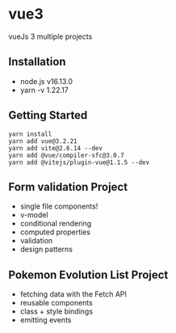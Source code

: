# vue3

vueJs 3 multiple projects

## Installation

- node.js v16.13.0
- yarn -v 1.22.17

## Getting Started

```
yarn install
yarn add vue@3.2.21
yarn add vite@2.6.14 --dev
yarn add @vue/compiler-sfc@3.0.7
yarn add @vitejs/plugin-vue@1.1.5 --dev
```

## Form validation Project

- single file components!
- v-model
- conditional rendering
- computed properties
- validation
- design patterns

## Pokemon Evolution List Project

- fetching data with the Fetch API
- reusable components
- class + style bindings
- emitting events
